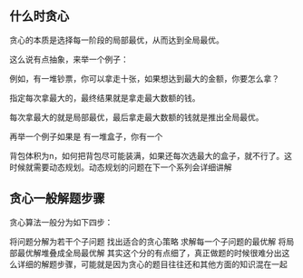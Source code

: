 ## 什么时贪心
贪心的本质是选择每一阶段的局部最优，从而达到全局最优。

这么说有点抽象，来举一个例子：

例如，有一堆钞票，你可以拿走十张，如果想达到最大的金额，你要怎么拿？

指定每次拿最大的，最终结果就是拿走最大数额的钱。

每次拿最大的就是局部最优，最后拿走最大数额的钱就是推出全局最优。

再举一个例子如果是 有一堆盒子，你有一个

背包体积为n，如何把背包尽可能装满，如果还每次选最大的盒子，就不行了。这时候就需要动态规划。动态规划的问题在下一个系列会详细讲解

## 贪心一般解题步骤

贪心算法一般分为如下四步：

将问题分解为若干个子问题
找出适合的贪心策略
求解每一个子问题的最优解
将局部最优解堆叠成全局最优解
其实这个分的有点细了，真正做题的时候很难分出这么详细的解题步骤，可能就是因为贪心的题目往往还和其他方面的知识混在一起
